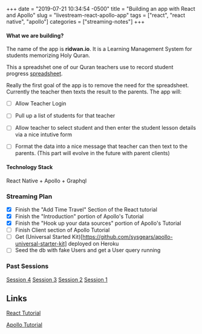 +++
date = "2019-07-21 10:34:54 -0500"
title = "Building an app with React and Apollo"
slug = "livestream-react-apollo-app"
tags = ["react", "react native", "apollo"]
categories = ["streaming-notes"]
+++

#### What we are building?

The name of the app is **ridwan.io**. It is a Learning Management System for students memorizing Holy Quran.

This a spreadshet one of our Quran teachers use to record student progress [spreadsheet](https://docs.google.com/spreadsheets/d/1OxS0xbLkGXO1HOMCInlix0jywb-naC3CoFFkDPeQ5T8/edit?usp=sharing).


Really the first goal of the app is to remove the need for the spreadsheet. Currently the teacher then texts the result to the parents.
The app will:

- [ ] Allow Teacher Login
- [ ] Pull up a list of students for that teacher
- [ ] Allow teacher to select student and then enter the student lesson details via a nice intutive form
- [ ] Format the data into a nice message that teacher can then text to the parents. (This part will evolve in the future with parent clients)


#### Technology Stack

React Native + Apollo + Graphql

### Streaming Plan

- [x] Finish the "Add Time Travel" Section of the React tutorial
- [x] Finish the "Introduction" portion of Apollo's Tutorial
- [x] Finish the "Hook up your data sources" portion of Apollo's Tutorial
- [ ] Finish Client section of Apollo Tutorial
- [ ] Get (Universal Started Kit)[https://github.com/sysgears/apollo-universal-starter-kit] deployed on Heroku
- [ ] Seed the db with fake Users and get a User query running

### Past Sessions

[Session 4](https://youtu.be/rsxe_GWJew0)
[Session 3](https://youtu.be/xQRjwu61jMM)
[Session 2](https://youtu.be/y42eBbeodaA)
[Session 1](https://youtu.be/fdqMPAWzsJs)

## Links

[React Tutorial](https://reactjs.org/tutorial/tutorial.html#adding-time-travel)

[Apollo Tutorial](https://www.apollographql.com/docs/tutorial/introduction/)
